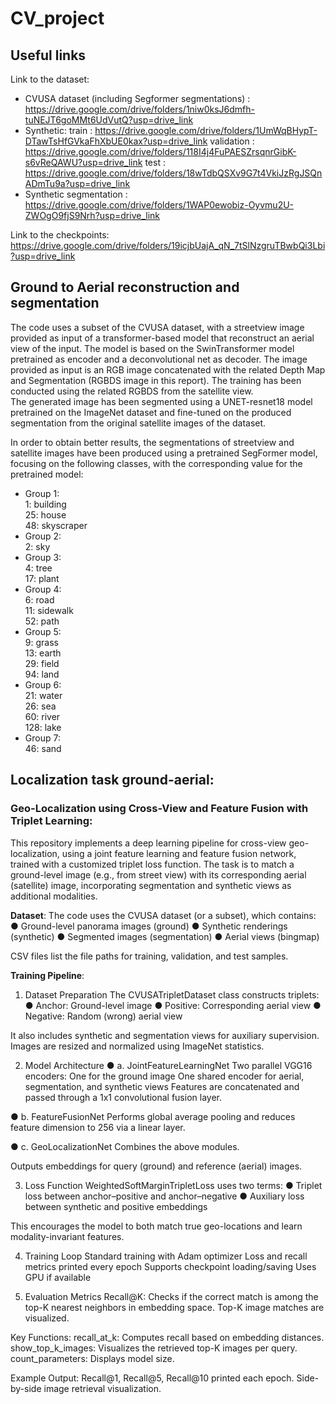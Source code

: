 # CV_project

## Useful links

Link to the dataset:
- CVUSA dataset (including Segformer segmentations) : https://drive.google.com/drive/folders/1niw0ksJ6dmfh-tuNEJT6goMMt6UdVutQ?usp=drive_link
- Synthetic:  train : https://drive.google.com/drive/folders/1UmWqBHypT-DTawTsHfGVkaFhXbUE0kax?usp=drive_link
              validation : https://drive.google.com/drive/folders/118I4j4FuPAESZrsqnrGibK-s6vReQAWU?usp=drive_link
              test : https://drive.google.com/drive/folders/18wTdbQSXv9G7t4VkiJzRgJSQnADmTu9a?usp=drive_link
- Synthetic segmentation : https://drive.google.com/drive/folders/1WAP0ewobiz-Oyvmu2U-ZWOgO9fjS9Nrh?usp=drive_link

Link to the checkpoints:
https://drive.google.com/drive/folders/19icjbUajA_qN_7tSlNzgruTBwbQi3Lbi?usp=drive_link

## Ground to Aerial reconstruction and segmentation

The code uses a subset of the CVUSA dataset, with a streetview image provided as input of a transformer-based model that reconstruct an aerial view of the input. The model is based on the SwinTransformer model pretrained as encoder and a deconvolutional net as decoder. The image provided as input is an RGB image concatenated with the related Depth Map and Segmentation (RGBDS image in this report). The training has been conducted using the related RGBDS from the satellite view.  
The generated image has been segmented using a UNET-resnet18 model pretrained on the ImageNet dataset and fine-tuned on the produced segmentation from the original satellite images of the dataset.

In order to obtain better results, the segmentations of streetview and satellite images have been produced using a pretrained SegFormer model, focusing on the following classes, with the corresponding value for the pretrained model: 

- Group 1:  
          1: building  
          25: house  
          48: skyscraper
- Group 2:  
          2: sky  
- Group 3:  
          4: tree  
          17: plant  
- Group 4:  
          6: road  
          11: sidewalk  
          52: path  
- Group 5:  
          9: grass  
          13: earth  
          29: field  
          94: land  
- Group 6:  
          21: water  
          26: sea  
          60: river  
          128: lake  
- Group 7:  
          46: sand

## Localization task ground-aerial:

### Geo-Localization using Cross-View and Feature Fusion with Triplet Learning:

This repository implements a deep learning pipeline for cross-view geo-localization, using a joint feature learning and feature fusion network, trained with a customized triplet loss function. The task is to match a ground-level image (e.g., from street view) with its corresponding aerial (satellite) image, incorporating segmentation and synthetic views as additional modalities.

**Dataset**:
The code uses the CVUSA dataset (or a subset), which contains:
●	Ground-level panorama images (ground)
●	Synthetic renderings (synthetic)
●	Segmented images (segmentation)
●	Aerial views (bingmap)

CSV files list the file paths for training, validation, and test samples.

**Training Pipeline**:
1. Dataset Preparation
The CVUSATripletDataset class constructs triplets:
●	Anchor: Ground-level image
●	Positive: Corresponding aerial view
●	Negative: Random (wrong) aerial view

It also includes synthetic and segmentation views for auxiliary supervision.
Images are resized and normalized using ImageNet statistics.

2. Model Architecture
●	a. JointFeatureLearningNet
Two parallel VGG16 encoders:
One for the ground image
One shared encoder for aerial, segmentation, and synthetic views
Features are concatenated and passed through a 1x1 convolutional fusion layer.

●	b. FeatureFusionNet
Performs global average pooling and reduces feature dimension to 256 via a linear layer.

●	c. GeoLocalizationNet
Combines the above modules.

Outputs embeddings for query (ground) and reference (aerial) images.

3. Loss Function
WeightedSoftMarginTripletLoss uses two terms:
●	Triplet loss between anchor–positive and anchor–negative
●	Auxiliary loss between synthetic and positive embeddings

This encourages the model to both match true geo-locations and learn modality-invariant features.

4. Training Loop
Standard training with Adam optimizer
Loss and recall metrics printed every epoch
Supports checkpoint loading/saving
Uses GPU if available

5. Evaluation Metrics
Recall@K: Checks if the correct match is among the top-K nearest neighbors in embedding space.
Top-K image matches are visualized.

Key Functions:
recall_at_k: Computes recall based on embedding distances.
show_top_k_images: Visualizes the retrieved top-K images per query.
count_parameters: Displays model size.

Example Output:
Recall@1, Recall@5, Recall@10 printed each epoch.
Side-by-side image retrieval visualization.
